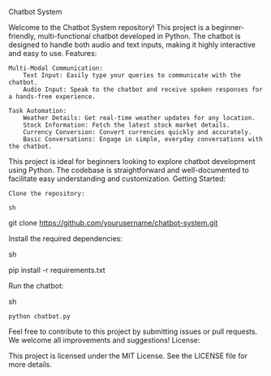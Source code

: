 Chatbot System

Welcome to the Chatbot System repository! This project is a beginner-friendly, multi-functional chatbot developed in Python. The chatbot is designed to handle both audio and text inputs, making it highly interactive and easy to use.
Features:

    Multi-Modal Communication:
        Text Input: Easily type your queries to communicate with the chatbot.
        Audio Input: Speak to the chatbot and receive spoken responses for a hands-free experience.

    Task Automation:
        Weather Details: Get real-time weather updates for any location.
        Stock Information: Fetch the latest stock market details.
        Currency Conversion: Convert currencies quickly and accurately.
        Basic Conversations: Engage in simple, everyday conversations with the chatbot.

This project is ideal for beginners looking to explore chatbot development using Python. The codebase is straightforward and well-documented to facilitate easy understanding and customization.
Getting Started:

    Clone the repository:

    sh

git clone https://github.com/yourusername/chatbot-system.git

Install the required dependencies:

sh

pip install -r requirements.txt

Run the chatbot:

sh

    python chatbot.py

Feel free to contribute to this project by submitting issues or pull requests. We welcome all improvements and suggestions!
License:

This project is licensed under the MIT License. See the LICENSE file for more details.
